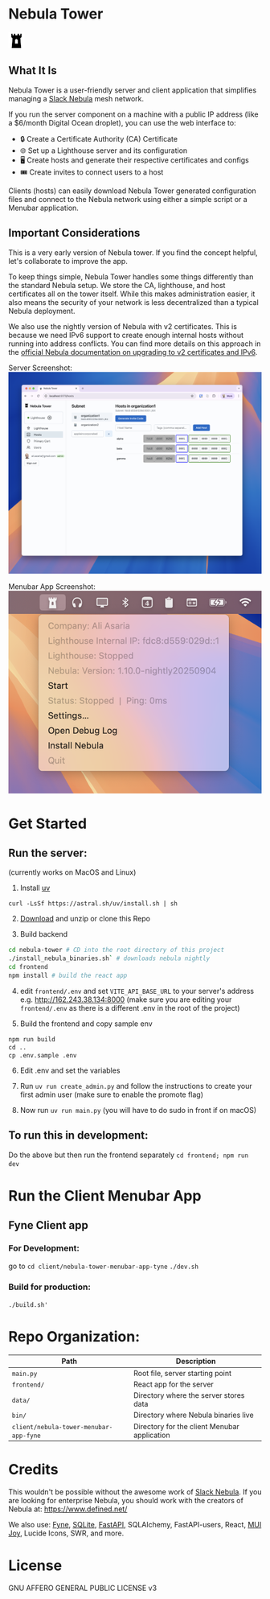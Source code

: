 # Nebula Tower

![Tray Icon](frontend/public/trayIcon.png)

## What It Is

Nebula Tower is a user-friendly server and client application that simplifies managing a <a href="https://github.com/slackhq/nebula">Slack Nebula</a> mesh network.

If you run the server component on a machine with a public IP address (like a $6/month Digital Ocean droplet), you can use the web interface to:

- 🔒 Create a Certificate Authority (CA) Certificate
- 🌐 Set up a Lighthouse server and its configuration
- 🖥️ Create hosts and generate their respective certificates and configs
- 🎟️ Create invites to connect users to a host

Clients (hosts) can easily download Nebula Tower generated configuration files and connect to the Nebula network using either a simple script or a Menubar application.

## Important Considerations

This is a very early version of Nebula tower. If you find the concept helpful, let's collaborate to improve the app.

To keep things simple, Nebula Tower handles some things differently than the standard Nebula setup. We store the CA, lighthouse, and host certificates all on the tower itself. While this makes administration easier, it also means the security of your network is less decentralized than a typical Nebula deployment.

We also use the nightly version of Nebula with v2 certificates. This is because we need IPv6 support to create enough internal hosts without running into address conflicts. You can find more details on this approach in the <a href="https://nebula.defined.net/docs/guides/upgrade-to-cert-v2-and-ipv6/">official Nebula documentation on upgrading to v2 certificates and IPv6</a>.

Server Screenshot:
![Server Screenshot](frontend/public/server-screenshot.png)

Menubar App Screenshot:
![Client Screenshot](frontend/public/client-screenshot.png)

 
# Get Started

## Run the server:

(currently works on MacOS and Linux)

1. Install <a href="https://docs.astral.sh/uv/">uv</a>

```
curl -LsSf https://astral.sh/uv/install.sh | sh
```

2. <a href="https://github.com/transformerlab/nebula-tower/archive/refs/heads/main.zip">Download</a> and unzip or clone this Repo

3. Build backend
```bash
cd nebula-tower # CD into the root directory of this project
./install_nebula_binaries.sh` # downloads nebula nightly
cd frontend
npm install # build the react app
```
4. edit `frontend/.env` and set `VITE_API_BASE_URL` to your server's address e.g. http://162.243.38.134:8000 (make sure you are editing your `frontend/.env` as there is a different .env in the root of the project)

5. Build the frontend and copy sample env
```
npm run build
cd ..
cp .env.sample .env
```

6. Edit .env and set the variables

7. Run `uv run create_admin.py` and follow the instructions to create your first admin user (make sure to enable the promote flag)
8. Now run `uv run main.py` (you will have to do sudo in front if on macOS)

## To run this in development:

Do the above but then run the frontend separately
`cd frontend; npm run dev`

# Run the Client Menubar App

## Fyne Client app

### For Development:

go to `cd client/nebula-tower-menubar-app-tyne`
`./dev.sh`

### Build for production:

`./build.sh'`

# Repo Organization:

| Path                              | Description                                   |
|-----------------------------------|-----------------------------------------------|
| `main.py`                         | Root file, server starting point              |
| `frontend/`                       | React app for the server                      |
| `data/`                           | Directory where the server stores data    |
| `bin/`                            | Directory where Nebula binaries live          |
| `client/nebula-tower-menubar-app-fyne` | Directory for the client Menubar application  |

# Credits

This wouldn't be possible without the awesome work of <a href="https://github.com/slackhq/nebula">Slack Nebula</a>. If you are looking for enterprise Nebula, you should work with the creators of Nebula at: https://www.defined.net/

We also use: [Fyne](https://fyne.io/), [SQLite](https://sqlite.org/), [FastAPI](https://fastapi.tiangolo.com/), SQLAlchemy, FastAPI-users, React, [MUI Joy](https://mui.com/joy-ui/getting-started/), Lucide Icons, SWR, and more.

# License

GNU AFFERO GENERAL PUBLIC LICENSE v3
